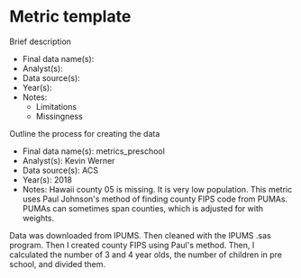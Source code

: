 # Metric template

Brief description

* Final data name(s):
* Analyst(s):
* Data source(s):
* Year(s):
* Notes:
    * Limitations
    * Missingness

Outline the process for creating the data    

<Repeat above information for additional metrics>

* Final data name(s): metrics_preschool
* Analyst(s): Kevin Werner
* Data source(s): ACS
* Year(s): 2018
* Notes:
		Hawaii county 05 is missing. It is very low population.
		This metric uses Paul Johnson's method of finding county FIPS code from PUMAs.
		PUMAs can sometimes span counties, which is adjusted for with weights.

Data was downloaded from IPUMS. Then cleaned with the IPUMS .sas program. Then I created
county FIPS using Paul's method. Then, I calculated the number of 3 and 4 year olds, 
the number of children in pre school, and divided them. 
